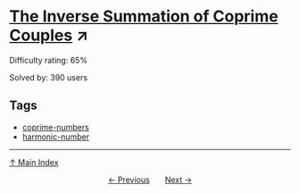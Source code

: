 # [The Inverse Summation of Coprime Couples](https://projecteuler.net/problem=441) ↗️

Difficulty rating: 65%

Solved by: 390 users
## Tags

- [coprime-numbers](../tags/coprime-numbers.md)
- [harmonic-number](../tags/harmonic-number.md)



---

[↑ Main Index](../README.md)


<div align=center><a href='440.md'>← Previous</a> &nbsp;&nbsp; &nbsp;&nbsp;  <a href='442.md'>Next →</a></div>
